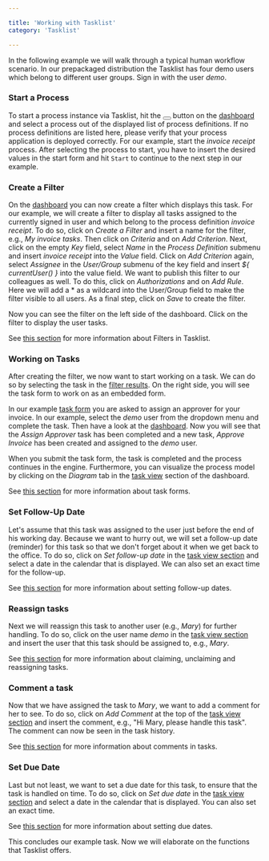 ```yaml
---

title: 'Working with Tasklist'
category: 'Tasklist'

---
```


In the following example we will walk through a typical human workflow scenario. In our prepackaged distribution the Tasklist has four demo users which belong to different user groups. Sign in with the user _demo_.

### Start a Process

To start a process instance via Tasklist, hit the <button class="btn btn-xs"><i class="glyphicon glyphicon-list-alt"></i></button> button on the [dashboard](ref:#tasklist-dashboard) and select a process out of the displayed list of process definitions. If no process definitions are listed here, please verify that your process application is deployed correctly. For our example, start the _invoice receipt_ process.
After selecting the process to start, you have to insert the desired values in the start form and hit <code>Start</code> to continue to the next step in our example.


### Create a Filter

On the [dashboard](ref:#tasklist-dashboard) you can now create a filter which displays this task. For our example, we will create a filter to display all tasks assigned to the currently signed in user and which belong to the process definition _invoice receipt_. To do so, click on _Create a Filter_ and insert a name for the filter, e.g., _My invoice tasks_. Then click on _Criteria_ and on _Add Criterion_. Next, click on the empty _Key_ field, select _Name_ in the _Process Definition_ submenu and insert _invoice receipt_ into the _Value_ field. Click on _Add Criterion_ again, select _Assignee_ in the _User/Group_ submenu of the key field and insert _${ currentUser() }_ into the value field. We want to publish this filter to our colleagues as well. To do this, click on _Authorizations_ and on _Add Rule_. Here we will add a * as a wildcard into the User/Group field to make the filter visible to all users. As a final step, click on _Save_ to create the filter.

Now you can see the filter on the left side of the dashboard. Click on the filter to display the user tasks.

See [this section](ref:#tasklist-filters) for more information about Filters in Tasklist.

### Working on Tasks

After creating the filter, we now want to start working on a task. We can do so by selecting the task in the [filter results](#tasklist-dashboard-filter-results). On the right side, you will see the task form to work on as an embedded form.

In our example [task form](ref:#task-forms) you are asked to assign an approver for your invoice. In our example, select the _demo_ user from the dropdown menu and
complete the task. Then have a look at the [dashboard](ref:#tasklist-dashboard). Now you will see that the _Assign Approver_ task has been completed and a new task, _Approve Invoice_ has been created and assigned to the _demo_ user.

When you submit the task form, the task is completed and the process continues in the engine. Furthermore, you can visualize the process model by clicking on the _Diagram_ tab in the [task view](ref:#tasklist-dashboard-task-view) section of the dashboard.

See [this section](ref:#task-forms) for more information about task forms.


### Set Follow-Up Date

Let's assume that this task was assigned to the user just before the end of his working day. Because we want to hurry out, we will set a follow-up date (reminder) for this task so that we don't forget about it when we get back to the office. To do so, click on _Set follow-up date_ in the [task view section](ref:#tasklist-dashboard-task-view) and select a date in the calendar that is displayed. We can also set an exact time for the follow-up.

See [this section](ref:#tasklist-dashboard-set-due-dates-and-follow-up-dates) for more information about setting follow-up dates.

### Reassign tasks

Next we will reassign this task to another user (e.g., _Mary_) for further handling. To do so, click on the user name _demo_ in the [task view section](ref:#tasklist-dashboard-task-view) and insert the user that this task should be assigned to, e.g., _Mary_.

See [this section](ref:#tasklist-dashboard-claim-unclaim-and-reassign-tasks) for more information about claiming, unclaiming and reassigning tasks.

### Comment a task

Now that we have assigned the task to _Mary_, we want to add a comment for her to see. To do so, click on _Add Comment_ at the top of the [task view section](ref:#tasklist-dashboard-task-view) and insert the comment, e.g., "Hi Mary, please handle this task". The comment can now be seen in the task history.

See [this section](ref:#tasklist-dashboard-comments) for more information about comments in tasks.

### Set Due Date

Last but not least, we want to set a due date for this task, to ensure that the task is handled on time. To do so, click on _Set due date_ in the [task view section](ref:#tasklist-dashboard-task-view) and select a date in the calendar that is displayed. You can also set an exact time.

See [this section](ref:#tasklist-dashboard-set-due-dates-and-follow-up-dates) for more information about setting due dates.




This concludes our example task. Now we will elaborate on the functions that Tasklist offers.
